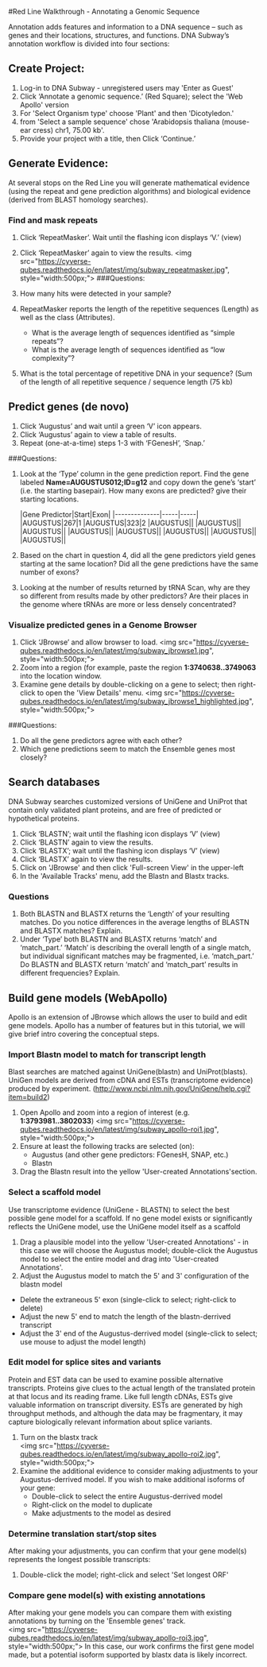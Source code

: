 #Red Line Walkthrough - Annotating a Genomic Sequence

Annotation adds features and information to a DNA sequence – such as genes and their locations, structures, and functions. DNA Subway’s annotation workflow is divided into four sections: ## Create Project:1. Log-in to DNA Subway - unregistered users may 'Enter as Guest'
2. Click ‘Annotate a genomic sequence.’ (Red Square); select the 'Web Apollo' version
3. For 'Select Organism type' choose 'Plant' and then 'Dicotyledon.'
4. from 'Select a sample sequence' chose 'Arabidopsis thaliana (mouse-ear cress) chr1, 75.00 kb'. 
5. Provide your project with a title, then Click ‘Continue.’## Generate Evidence: At several stops on the Red Line you will generate mathematical evidence (using the repeat and gene prediction algorithms) and biological evidence (derived from BLAST homology searches). ### Find and mask repeats
1. Click ‘RepeatMasker’. Wait until the flashing icon displays ‘V.’ (view)2. Click ‘RepeatMasker’ again to view the results. 
<img src="https://cyverse-qubes.readthedocs.io/en/latest/img/subway_repeatmasker.jpg", style="width:500px;">
###Questions:1. How many hits were detected in your sample?	      
2. RepeatMasker reports the length of the repetitive sequences  (Length) as well as the class (Attributes).
    - What is the average length of sequences identified as “simple repeats”?     - What is the average length of sequences identified as “low complexity”?        3. What is the total percentage of repetitive DNA in your sequence?(Sum of the length of all repetitive sequence / sequence length (75 kb)

## Predict genes (de novo)
1. Click ‘Augustus’ and wait until a green ‘V’ icon appears. 2. Click ‘Augustus’ again to view a table of results. 3. Repeat (one-at-a-time) steps 1-3 with ‘FGenesH’, ‘Snap.’ ###Questions:

1. Look at the ‘Type’ column in the gene prediction report. Find the gene labeled **Name=AUGUSTUS012;ID=g12**  and copy down the gene’s ‘start’ (i.e. the starting basepair). How many exons are predicted? give their starting locations. 
   
    |Gene Predictor|Start|Exon|
|--------------|-----|-----|
|AUGUSTUS|267|1
|AUGUSTUS|323|2
|AUGUSTUS||
|AUGUSTUS||
|AUGUSTUS||
|AUGUSTUS||
|AUGUSTUS||
|AUGUSTUS||
|AUGUSTUS||
|AUGUSTUS||

2. Based on the chart in question 4, did all the gene predictors yield genes starting at the same location? Did all the gene predictions have the same number of exons?
3. Looking at the number of results returned by tRNA Scan, why are they so different from results made by other predictors? Are their places in the genome where tRNAs are more or less densely concentrated? 

### Visualize predicted genes in a Genome Browser

1. Click ‘JBrowse’ and allow browser to load.
<img src="https://cyverse-qubes.readthedocs.io/en/latest/img/subway_jbrowse1.jpg", style="width:500px;"> 2. Zoom into a region (for example, paste the region **1:3740638..3749063** into the location window. 
3. Examine gene details by double-clicking on a gene to select; then right-click to open the 'View Details' menu. <img src="https://cyverse-qubes.readthedocs.io/en/latest/img/subway_jbrowse1_highlighted.jpg", style="width:500px;">###Questions:

1. Do all the gene predictors agree with each other?
2. Which gene predictions seem to match the Ensemble genes most closely?


## Search databases
DNA Subway searches customized versions of UniGene and UniProt that contain only validated plant proteins, and are free of predicted or hypothetical proteins.

1. Click ‘BLASTN’; wait until the flashing icon displays ‘V’ (view)2. Click ‘BLASTN’ again to view the results. 3. Click ‘BLASTX’; wait until the flashing icon displays ‘V’ (view)4. Click ‘BLASTX’ again to view the results. 
5. Click on 'JBrowse' and then click 'Full-screen View' in the upper-left
6. In the 'Available Tracks' menu, add the Blastn and Blastx tracks. 


### Questions

1. Both BLASTN and BLASTX returns the ‘Length’ of your resulting matches. Do you notice differences in the average lengths of BLASTN and BLASTX matches? Explain.          
2. Under ‘Type’ both BLASTN and BLASTX returns ‘match’ and ‘match_part.’ ‘Match’ is describing the overall length of a single match, but individual significant matches may be fragmented, i.e. ‘match_part.’ Do BLASTN and BLASTX return ‘match’ and ‘match_part’ results in different frequencies? Explain. 


## Build gene models (WebApollo)

Apollo is an extension of JBrowse which allows the user to build and edit gene models. Apollo has a number of features but in this tutorial, we will give brief intro covering the conceptual steps. 

### Import Blastn model to match for transcript lengthBlast searches are matched against UniGene(blastn) and UniProt(blasts). UniGen models are derived from cDNA and ESTs (transcriptome evidence) produced by experiment. (http://www.ncbi.nlm.nih.gov/UniGene/help.cgi?item=build2)

1. Open Apollo and zoom into a region of interest (e.g. **1:3793981..3802033**)
<img src="https://cyverse-qubes.readthedocs.io/en/latest/img/subway_apollo-roi1.jpg", style="width:500px;">
2. Ensure at least the following tracks are selected (on):
    - Augustus (and other gene predictors: FGenesH, SNAP, etc.)
    - Blastn
3. Drag the Blastn result into the yellow 'User-created Annotations'section. 

### Select a scaffold model
Use transcriptome evidence (UniGene - BLASTN) to select the best possible gene model for a scaffold. If no gene model exists or significantly reflects the UniGene model, use the UniGene model itself as a scaffold 

1. Drag a plausible model into the yellow 'User-created Annotations' - in this case we will choose the Augustus model; double-click the Augustus model to select the entire model and drag into 'User-created Annotations'. 
2. Adjust the Augustus model to match the 5' and 3' configuration of the blastn model
 - Delete the extraneous 5' exon (single-click to select; right-click to delete)
 - Adjust the new 5' end to match the length of the blastn-derrived transcript
 - Adjust the 3' end of the Augustus-derrived model (single-click to select; use mouse to adjust the model length)
### Edit model for splice sites and variants
Protein and EST data can be used to examine possible alternative transcripts. Proteins give clues to the actual length of the translated protein at that locus and its reading frame. Like full length cDNAs, ESTs give valuable information on transcript diversity. ESTs are  generated by  high throughput methods, and although the data may be fragmentary, it may capture biologically relevant information about splice variants.  

1. Turn on the blastx track<br>
<img src="https://cyverse-qubes.readthedocs.io/en/latest/img/subway_apollo-roi2.jpg", style="width:500px;">
2. Examine the additional evidence to consider making adjustments to your Augustus-derrived model. If you wish to make additional isoforms of your gene:
    - Double-click to select the entire Augustus-derrived model
    - Right-click on the model to duplicate
    - Make adjustments to the model as desired

### Determine translation start/stop sitesAfter making your adjustments, you can confirm that your gene model(s) represents the longest possible transcripts:

1. Double-click the model; right-click and select 'Set longest ORF'

### Compare gene model(s) with existing annotations

After making your gene models you can compare them with existing annotations by turning on the 'Ensemble genes' track.<br> 
<img src="https://cyverse-qubes.readthedocs.io/en/latest/img/subway_apollo-roi3.jpg", style="width:500px;">
In this case, our work confirms the first gene model made, but a potential isoform supported by blastx data is likely incorrect. 